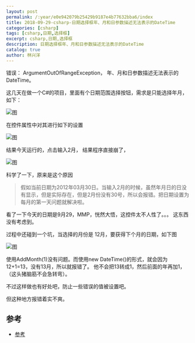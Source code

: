 ```yaml
---
layout: post
permalink: /:year/e0e942079b25429b9187e4b77632bba6/index
title: 2018-09-29-csharp-日期选择框年、月和日参数描述无法表示的DateTime
categories: [csharp]
tags: [csharp,日期,选择框]
excerpt: csharp,日期,选择框
description: 日期选择框年、月和日参数描述无法表示的DateTime
catalog: true
author: 林兴洋
---
```




错误： ArgumentOutOfRangeException， 年、月和日参数描述无法表示的DateTime。



这几天在做一个C#的项目，里面有个日期范围选择按钮，需求是只能选择年月，如下：

![图](https://gitee.com/linxingyang/at-2020-10-02-image/raw/master/image/C-csharp/image/2018-09-29/01.png)

在控件属性中对其进行如下的设置

![图](https://gitee.com/linxingyang/at-2020-10-02-image/raw/master/image/C-csharp/image/2018-09-29/02.png)


结果今天运行的，点击输入2月， 结果程序直接崩了，

![图](https://gitee.com/linxingyang/at-2020-10-02-image/raw/master/image/C-csharp/image/2018-09-29/03.png)



科学了一下，原来是这个原因

> 假如当前日期为2012年03月30日。当输入2月的时候，虽然年月日的日没有显示，但是实际存在，但是2月份没有30号，所以会报错。把日期设置为每月的第一天问题就解决啦。

看了一下今天的日期是9月29，MMP，恍然大悟，这控件太不人性了。。。 这东西没有考虑到。





过程中还碰到一个坑，当选择的月份是 12月，要获得下个月的日期，如下图

![图](https://gitee.com/linxingyang/at-2020-10-02-image/raw/master/image/C-csharp/image/2018-09-29/04.png)

使用AddMonth(1)没有问题。而使用new DateTime()的形式，就会因为 12+1=13，没有13月，所以就报错了。 他不会把13转成1，然后前面的年再加1，（这头猪脑筋不会急转弯）。

不过这样做也有好处吧，防止一些错误的值被设置吧。

但这种地方报错着实不爽。



## 参考

* [参考](https://blog.csdn.net/qq1010726055/article/details/7411729)